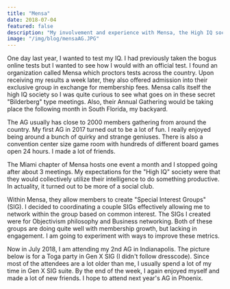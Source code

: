```yaml
---
title: "Mensa"
date: 2018-07-04
featured: false
description: "My involvement and experience with Mensa, the High IQ society"
image: "/img/blog/mensaAG.JPG"
---
```



One day last year, I wanted to test my IQ. I had previously taken the bogus online tests but I wanted to see how I would with an official test. I found an organization called Mensa which proctors tests across the country. Upon receiving my results a week later, they also offered admission into their exclusive group in exchange for membership fees. Mensa calls itself the high IQ society so I was quite curious to see what goes on in these secret "Bilderberg" type meetings. Also, their Annual Gathering would be taking place the following month in South Florida, my backyard.

The AG usually has close to 2000 members gathering from around the country. My first AG in 2017 turned out to be a lot of fun. I really enjoyed being around a bunch of quirky and strange geniuses. There is also a convention center size game room with hundreds of different board games open 24 hours. I made a lot of friends.

The Miami chapter of Mensa hosts one event a month and I stopped going after about 3 meetings. My expectations for the "High IQ" society were that they would collectively utilize their intelligence to do something productive. In actuality, it turned out to be more of a social club.

Within Mensa, they allow members to create "Special Interest Groups" (SIG). I decided to coordinating a couple SIGs effectively allowing me to network within the group based on common interest. The SIGs I created were for Objectivism philosophy and Business networking. Both of these groups are doing quite well with membership growth, but lacking in engagement. I am going to experiment with ways to improve these metrics.

Now in July 2018, I am attending my 2nd AG in Indianapolis. The picture below is for a Toga party in Gen X SIG (I didn't follow dresscode). Since most of the attendees are a lot older than me, I usually spend a lot of my time in Gen X SIG suite. By the end of the week, I again enjoyed myself and made a lot of new friends. I hope to attend next year's AG in Phoenix.
